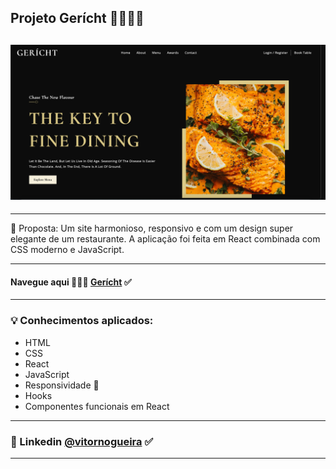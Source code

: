 
## Projeto Gerícht 🧑🏼‍🍳🍴
![alt text](./project.png)
----
---
📝 Proposta: Um site harmonioso, responsivo e com um design super elegante de um restaurante. A aplicação foi feita em React combinada com CSS moderno e JavaScript.

----
#### Navegue aqui 🧑🏼‍🍳 [Gerícht](https://gericht-restaurant-vn.netlify.app//) ✅
----

### 💡 Conhecimentos aplicados:
- HTML
- CSS
- React
- JavaScript 
- Responsividade 📱
- Hooks
- Componentes funcionais em React
---
### 🔗 Linkedin [@vitornogueira](https://www.linkedin.com/in/vitor-noqueira-dev/) ✅
---
